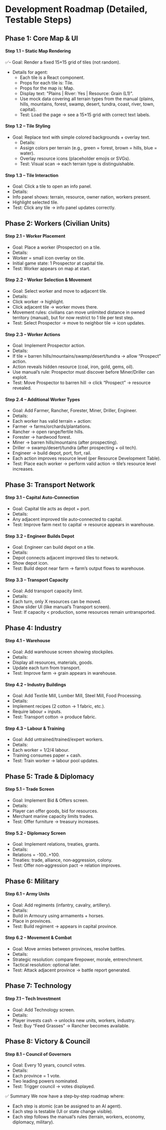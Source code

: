 # Development Roadmap (Detailed, Testable Steps)

## Phase 1: Core Map & UI
#### Step 1.1 – Static Map Rendering
✅- Goal: Render a fixed 15×15 grid of tiles (not random).
- Details for agent:
    - Each tile is a React component.
    - Props for each tile is: Tile.
    - Props for the map is: Map.
    - Display text: "Plains | River: Yes | Resource: Grain (L1)".
    - Use mock data covering all terrain types from the manual (plains, hills, mountains, forest, swamp, desert, tundra, coast, river, town, capital).
    - Test: Load the page → see a 15×15 grid with correct text labels.

#### Step 1.2 – Tile Styling
- Goal: Replace text with simple colored backgrounds + overlay text.
    - Details:
    - Assign colors per terrain (e.g., green = forest, brown = hills, blue = water).
    - Overlay resource icons (placeholder emojis or SVGs).
    - Test: Visual scan → each terrain type is distinguishable.

#### Step 1.3 – Tile Interaction
- Goal: Click a tile to open an info panel.
- Details:
- Info panel shows: terrain, resource, owner nation, workers present.
- Highlight selected tile.
- Test: Click any tile → info panel updates correctly.

## Phase 2: Workers (Civilian Units)
#### Step 2.1 – Worker Placement
- Goal: Place a worker (Prospector) on a tile.
- Details:
- Worker = small icon overlay on tile.
- Initial game state: 1 Prospector at capital tile.
- Test: Worker appears on map at start.

#### Step 2.2 – Worker Selection & Movement
- Goal: Select worker and move to adjacent tile.
- Details:
- Click worker → highlight.
- Click adjacent tile → worker moves there.
- Movement rules: civilians can move unlimited distance in owned territory (manual), but for now restrict to 1 tile per test step.
- Test: Select Prospector → move to neighbor tile → icon updates.

#### Step 2.3 – Worker Actions
- Goal: Implement Prospector action.
- Details:
- If tile = barren hills/mountains/swamp/desert/tundra → allow “Prospect” action.
- Action reveals hidden resource (coal, iron, gold, gems, oil).
- Use manual’s rule: Prospector must discover before Miner/Driller can exploit.
- Test: Move Prospector to barren hill → click “Prospect” → resource revealed.

#### Step 2.4 – Additional Worker Types
- Goal: Add Farmer, Rancher, Forester, Miner, Driller, Engineer.
- Details:
- Each worker has valid terrain + action:
- Farmer → farms/orchards/plantations.
- Rancher → open range/fertile hills.
- Forester → hardwood forest.
- Miner → barren hills/mountains (after prospecting).
- Driller → swamp/desert/tundra (after prospecting + oil tech).
- Engineer → build depot, port, fort, rail.
- Each action improves resource level (per Resource Development Table).
- Test: Place each worker → perform valid action → tile’s resource level increases.

## Phase 3: Transport Network
#### Step 3.1 – Capital Auto-Connection
- Goal: Capital tile acts as depot + port.
- Details:
- Any adjacent improved tile auto‑connected to capital.
- Test: Improve farm next to capital → resource appears in warehouse.

#### Step 3.2 – Engineer Builds Depot
- Goal: Engineer can build depot on a tile.
- Details:
- Depot connects adjacent improved tiles to network.
- Show depot icon.
- Test: Build depot near farm → farm’s output flows to warehouse.

#### Step 3.3 – Transport Capacity
- Goal: Add transport capacity limit.
- Details:
- Each turn, only X resources can be moved.
- Show slider UI (like manual’s Transport screen).
- Test: If capacity < production, some resources remain untransported.

## Phase 4: Industry
#### Step 4.1 – Warehouse
- Goal: Add warehouse screen showing stockpiles.
- Details:
- Display all resources, materials, goods.
- Update each turn from transport.
- Test: Improve farm → grain appears in warehouse.

#### Step 4.2 – Industry Buildings
- Goal: Add Textile Mill, Lumber Mill, Steel Mill, Food Processing.
- Details:
- Implement recipes (2 cotton → 1 fabric, etc.).
- Require labour + inputs.
- Test: Transport cotton → produce fabric.

#### Step 4.3 – Labour & Training
- Goal: Add untrained/trained/expert workers.
- Details:
- Each worker = 1/2/4 labour.
- Training consumes paper + cash.
- Test: Train worker → labour pool updates.

## Phase 5: Trade & Diplomacy
#### Step 5.1 – Trade Screen
- Goal: Implement Bid & Offers screen.
- Details:
- Player can offer goods, bid for resources.
- Merchant marine capacity limits trades.
- Test: Offer furniture → treasury increases.

#### Step 5.2 – Diplomacy Screen
- Goal: Implement relations, treaties, grants.
- Details:
- Relations = -100..+100.
- Treaties: trade, alliance, non‑aggression, colony.
- Test: Offer non‑aggression pact → relation improves.

## Phase 6: Military
#### Step 6.1 – Army Units
- Goal: Add regiments (infantry, cavalry, artillery).
- Details:
- Build in Armoury using armaments + horses.
- Place in provinces.
- Test: Build regiment → appears in capital province.

#### Step 6.2 – Movement & Combat
- Goal: Move armies between provinces, resolve battles.
- Details:
- Strategic resolution: compare firepower, morale, entrenchment.
- Tactical resolution: optional later.
- Test: Attack adjacent province → battle report generated.

## Phase 7: Technology
#### Step 7.1 – Tech Investment
- Goal: Add Technology screen.
- Details:
- Player invests cash → unlocks new units, workers, industry.
- Test: Buy “Feed Grasses” → Rancher becomes available.

## Phase 8: Victory & Council
#### Step 8.1 – Council of Governors
- Goal: Every 10 years, council votes.
- Details:
- Each province = 1 vote.
- Two leading powers nominated.
- Test: Trigger council → votes displayed.

✅ Summary
We now have a step‑by‑step roadmap where:
- Each step is atomic (can be assigned to an AI agent).
- Each step is testable (UI or state change visible).
- Each step follows the manual’s rules (terrain, workers, economy, diplomacy, military).
